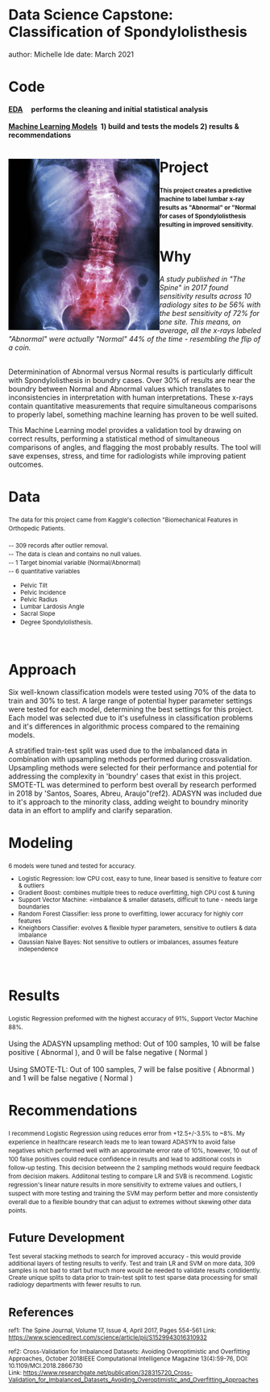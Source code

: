 Data Science Capstone: Classification of Spondylolisthesis
========================================================
author: Michelle Ide
date:  March 2021

    
Code
========================================================

<strong>
<a href="https://github.com/mishide/Springboard/blob/master/Capstone_1/scripts/Spondylo_Classification_EDA.ipynb" target="_blank">EDA</a>&nbsp;&nbsp;&nbsp;&nbsp; performs the cleaning and initial statistical analysis
<br><br>
<a href="https://github.com/mishide/Springboard/blob/master/Capstone_1/scripts/Spondlyo_Classification_Models.ipynb" target="_blank">Machine Learning Models</a>&nbsp; 1) build and tests the models 2) results & recommendations
</strong>

<div>
<img src="images/R_B_spine.png" ALIGN="left" width="300"
</div>


Project
========================================================

<small><b>This project creates a predictive machine to label lumbar x-ray results as "Abnormal" or "Normal for cases of Spondylolisthesis resulting in improved sensitivity.</b>  
</small> 


Why
========================================================


<cite>A study published in "The Spine" in 2017 found sensitivity results across 10 radiology sites to be 56% with the best sensitivity of 72% for one site.  This means, on average, all the x-rays labeled "Abnormal" were actually "Normal" 44% of the time - resembling the flip of a coin.</cite></font>
<br><br>

Determinination of Abnormal versus Normal results is particularly difficult with Spondylolisthesis in boundry cases.  Over 30% of results are near the boundry between Normal and Abnormal values which translates to inconsistencies in interpretation with human interpretations.  These x-rays contain quantitative measurements that require simultaneous comparisons to properly label, something machine learning has proven to be well suited.

This Machine Learning model provides a validation tool by drawing on correct results, performing a statistical method of simultaneous comparisons of angles, and flagging the most probably results.  The tool will save expenses, stress, and time for radiologists while improving patient outcomes.
 



Data
========================================================

<small>
The data for this project came from Kaggle's collection "Biomechanical Features in Orthopedic Patients.
  <br><br>
 -- 309 records after outlier removal.
  <br>
 -- The data is clean and contains no null values.
  <br>
 -- 1 Target binomial variable (Normal/Abnormal)
    <br>
 -- 6 quantitative variables
</small><small>
    
* Pelvic Tilt
* Pelvic Incidence
* Pelvic Radius
* Lumbar Lardosis Angle
* Sacral Slope
* Degree Spondylolisthesis.</small>
 <br>



Approach
========================================================
Six well-known classification models were tested using 70% of the data to train and 30% to test. A large range of potential hyper parameter settings were tested for each model, determining the best settings for this project. Each model was selected due to it's usefulness in classification problems and it's differences in algorithmic process compared to the remaining models.

A stratified train-test split was used due to the imbalanced data in combination with upsampling methods performed during crossvalidation.  Upsampling methods were selected for their performance and potential for addressing the complexity in 'boundry' cases that exist in this project.  SMOTE-TL was determined to perform best overall by research performed in 2018 by 'Santos, Soares, Abreu, Araujo"(ref2).  ADASYN was included due to it's approach to the minority class, adding weight to boundry minority data in an effort to amplify and clarify separation.


Modeling
========================================================
<small>
6 models were tuned and tested for accuracy.  
 <br>
    
* Logistic Regression:  low CPU cost, easy to tune, linear based is sensitive to feature corr & outliers
* Gradient Boost:  combines multiple trees to reduce overfitting, high CPU cost & tuning
* Support Vector Machine:  +imbalance & smaller datasets, difficult to tune - needs large boundaries
* Random Forest Classifier: less prone to overfitting, lower accuracy for highly corr features
* Kneighbors Classifier: evolves & flexible hyper parameters, sensitive to outliers & data imbalance
* Gaussian Naive Bayes: Not sensitive to outliers or imbalances, assumes feature independence
<br>
 </small> 


Results
========================================================
<small>Logistic Regression preformed with the highest accuracy of 91%, Support Vector Machine 88%. </small> 
<br><br>
Using the ADASYN upsampling method: Out of 100 samples, 10 will be false positive ( Abnormal ), and 0 will be false negative ( Normal )
<br><br>
Using SMOTE-TL: Out of 100 samples, 7 will be false positive ( Abnormal ) and 1 will be false negative ( Normal )


Recommendations
========================================================
<small>I recommend Logistic Regression using reduces error from +12.5+/-3.5% to ~8%.  My experience in healthcare research leads me to lean toward ADASYN to avoid false negatives which performed well with an approximate error rate of 10%, however, 10 out of 100 false positives could reduce confidence in results and lead to additional costs in follow-up testing. This decision betweenn the 2 sampling methods would require feedback from decision makers.  Addiitonal testing to compare LR and SVB is recommend.  Logistic regression's linear nature results in more sensitivity to extreme values and outliers, I suspect with more testing and training the SVM may perform better and more consistently overall due to a flexible boundry that can adjust to extremes without skewing other data points.




Future Development
========================================================
Test several stacking methods to search for improved accuracy - this would provide additional layers of testing results to verify.
Test and train LR and SVM on more data, 309 samples is not bad to start but much more would be needed to validate results condidently.
Create unique splits to data prior to train-test split to test sparse data processing for small radiology departments with fewer results to run.


References
========================================================
ref1:  The Spine Journal, Volume 17, Issue 4, April 2017, Pages 554-561
     Link: https://www.sciencedirect.com/science/article/pii/S1529943016310932
<br><br>ref2:  Cross-Validation for Imbalanced Datasets: Avoiding Overoptimistic and Overfitting Approaches, October 2018IEEE Computational Intelligence Magazine 13(4):59-76, DOI: 10.1109/MCI.2018.2866730<br>
    Link:  https://www.researchgate.net/publication/328315720_Cross-Validation_for_Imbalanced_Datasets_Avoiding_Overoptimistic_and_Overfitting_Approaches
